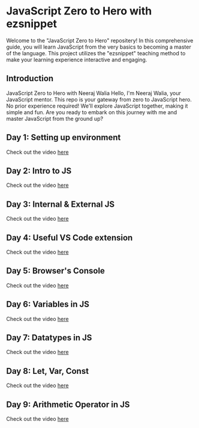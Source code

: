 # JavaScript Zero to Hero with ezsnippet

Welcome to the "JavaScript Zero to Hero" repositery! In this comprehensive guide, you will learn JavaScript from the very basics to becoming a master of the language. This project utilizes the "ezsnippet" teaching method to make your learning experience interactive and engaging.



## Introduction

JavaScript Zero to Hero with Neeraj Walia
Hello, I'm Neeraj Walia, your JavaScript mentor. This repo is your gateway from zero to JavaScript hero. No prior experience required! We'll explore JavaScript together, making it simple and fun. Are you ready to embark on this journey with me and master JavaScript from the ground up?


## Day 1: Setting up environment

Check out the video [here](https://www.instagram.com/p/Cw-7CV7y96N/)


## Day 2: Intro to JS 

Check out the video [here](https://www.instagram.com/p/Cw_Cj1Qhp4m/)


## Day 3: Internal & External JS 

Check out the video [here](https://www.instagram.com/p/CxAZCoELYxK/)


## Day 4: Useful VS Code extension

Check out the video [here](https://www.instagram.com/p/CxAmqaDyNoq/)


## Day 5: Browser's Console

Check out the video [here](https://www.instagram.com/p/CxBlVcyhtVS/)


## Day 6: Variables in JS

Check out the video [here](https://www.instagram.com/p/CxDAmm7PAkg/)


## Day 7: Datatypes in JS

Check out the video [here](https://www.instagram.com/p/CxD1FSQypp1/)


## Day 8: Let, Var, Const

Check out the video [here](https://www.instagram.com/p/CxFcBImrrSi/)


## Day 9: Arithmetic Operator in JS

Check out the video [here](https://www.instagram.com/p/CxFsJfUPM-R/)
 